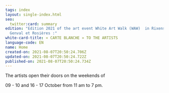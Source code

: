 ```yaml
---
tags: index
layout: single-index.html
seo:
  twitter:card: summary
edition: "Edition 2021 of the art event White Art Walk (WAW)  in Rixensart,
  Genval et Rosières :"
white-card-title: « CARTE BLANCHE » TO THE ARTISTS
language-code: EN
name: Home
created-on: 2021-08-07T20:50:24.706Z
updated-on: 2021-08-07T20:50:24.722Z
published-on: 2021-08-07T20:50:24.734Z
---
```

The artists open their doors on the weekends of

09 - 10 and 16 - 17 October from 11 am to 7 pm.